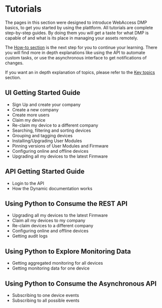 # Tutorials

The pages in this section were designed to introduce WebAccess DMP basics, to get you started by using the plattform. All tutorials are complete step-by-step guides. By doing them you will get a taste for what DMP is capable of and what is its place in managing your assets remotely.

The [How-to section](/index.md#available-documentation) is the next step for you to continue your learning. There you will find more in depth explanations like using the API to automate custom tasks, or use the asynchronous interface to get notifications of changes.

If you want an in depth explanation of topics, please refer to the [Key topics](/key-topics/key-topics.md) section.

## UI Getting Started Guide
- Sign Up and create your company
- Create a new company
- Create more users
- Claim my device
- Re-claim my device to a different company
- Searching, filtering and sorting devices
- Grouping and tagging devices
- Installing/Upgrading User Modules
- Pinning versions of User Modules and Firmware
- Configuring online and offline devices
- Upgrading all my devices to the latest Firmware

## API Getting Started Guide
- Login to the API
- How the Dynamic documentation works

## Using Python to Consume the REST API
- Upgrading all my devices to the latest Firmware
- Claim all my devices to my company
- Re-claim devices to a different company
- Configuring online  and offline devices
- Getting audit logs

## Using Python to Explore Monitoring Data
- Getting aggregated monitoring for all devices
- Getting monitoring data for one device

## Using Python to Consume the Asynchronous API
- Subscribing to one device events
- Subscribing to all possible events